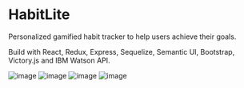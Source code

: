 # HabitLite

Personalized gamified habit tracker to help users achieve their goals.

Build with React, Redux, Express, Sequelize, Semantic UI, Bootstrap, Victory.js and IBM Watson API.

![image](https://user-images.githubusercontent.com/26104823/59723876-dc447600-91f5-11e9-8d1d-6e2dbd73681d.png)
![image](https://user-images.githubusercontent.com/26104823/59723826-b4eda900-91f5-11e9-9b97-b5e3a1605faf.png)
![image](https://user-images.githubusercontent.com/26104823/59810033-57c72580-92d1-11e9-9f68-6c76ed7cae60.png)
![image](https://user-images.githubusercontent.com/26104823/59642845-9e334d80-9134-11e9-9a18-5a050ecc0a83.png)
